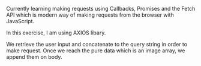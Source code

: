 Currently learning making requests using Callbacks, Promises and the Fetch API which is modern way of making requests from the browser with JavaScript.

In this exercise, I am using AXIOS libary.

We retrieve the user input and concatenate to the query string in order to make request. Once we reach the pure data which is an image array, we append them on body.
